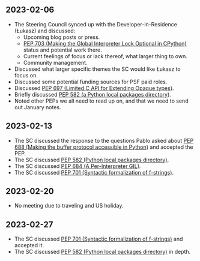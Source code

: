 ## 2023-02-06

- The Steering Council synced up with the Developer-in-Residence (Łukasz) and discussed:
    - Upcoming blog posts or press.
    - [PEP 703 (Making the Global Interpreter Lock Optional in CPython)](https://peps.python.org/pep-0703) status and potential work there.
    - Current feelings of focus or lack thereof, what larger thing to own.
    - Community management.
- Discussed what larger specific themes the SC would like Łukasz to focus on.
- Discussed some potential funding sources for PSF paid roles.
- Discussed [PEP 697 (Limited C API for Extending Opaque types)](https://peps.python.org/pep-0697/).
- Briefly discussed [PEP 582 (a Python local packages directory)](https://peps.python.org/pep-0582/).
- Noted other PEPs we all need to read up on, and that we need to send out January notes.

## 2023-02-13

- The SC discussed the response to the questions Pablo asked about [PEP 688
  (Making the buffer protocol accessible in
  Python)](https://peps.python.org/pep-0688/) and accepted the PEP.
- The SC discussed [PEP 582 (Python local packages
  directory)](https://peps.python.org/pep-0582/).
- The SC discussed [PEP 684 (A Per-Interpreter
  GIL)](https://peps.python.org/pep-0684/).
- The SC discussed [PEP 701 (Syntactic formalization of
  f-strings)](https://peps.python.org/pep-0701/).

## 2023-02-20

- No meeting due to traveling and US holiday.

## 2023-02-27

- The SC discussed [PEP 701 (Syntactic formalization of
  f-strings)](https://peps.python.org/pep-0701/) and accepted it.
- The SC discussed [PEP 582 (Python local packages
  directory)](https://peps.python.org/pep-0582/) in depth.
